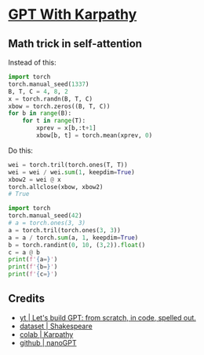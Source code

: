 # [GPT With Karpathy](https://www.youtube.com/watch?v=kCc8FmEb1nY&ab_channel=AndrejKarpathy)

## Math trick in self-attention

Instead of this:

```python
import torch
torch.manual_seed(1337)
B, T, C = 4, 8, 2
x = torch.randn(B, T, C)
xbow = torch.zeros((B, T, C))
for b in range(B):
    for t in range(T):
        xprev = x[b,:t+1]
        xbow[b, t] = torch.mean(xprev, 0)
```

Do this:

```python
wei = torch.tril(torch.ones(T, T))
wei = wei / wei.sum(1, keepdim=True)
xbow2 = wei @ x
torch.allclose(xbow, xbow2)
# True
```

```python
import torch
torch.manual_seed(42)
# a = torch.ones(3, 3)
a = torch.tril(torch.ones(3, 3))
a = a / torch.sum(a, 1, keepdim=True)
b = torch.randint(0, 10, (3,2)).float()
c = a @ b
print(f'{a=}')
print(f'{b=}')
print(f'{c=}')
```

## Credits

- [yt | Let's build GPT: from scratch, in code, spelled out.](https://www.youtube.com/watch?v=kCc8FmEb1nY&ab_channel=AndrejKarpathy)
- [dataset | Shakespeare](https://raw.githubusercontent.com/karpathy/char-rnn/master/data/tinyshakespeare/input.txt)
- [colab | Karpathy](https://colab.research.google.com/drive/1JMLa53HDuA-i7ZBmqV7ZnA3c_fvtXnx-?usp=sharing#scrollTo=h5hjCcLDr2WC)
- [github | nanoGPT](https://github.com/karpathy/nanoGPT)